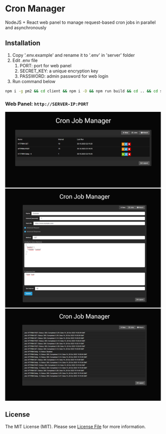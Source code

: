 # Cron Manager

NodeJS + React web panel to manage request-based cron jobs in parallel and asynchronously

## Installation

1. Copy '.env.example' and rename it to '.env' in 'server' folder
2. Edit .env file
    1. PORT: port for web panel
    2. SECRET_KEY: a unique encryption key
    3. PASSWORD: admin password for web login
3. Run command below

```sh
npm i -g pm2 && cd client && npm i -D && npm run build && cd .. && cd server && npm i && cd .. && pm2 start process.json
```

### Web Panel: ```http://SERVER-IP:PORT```

![List Page](images/list.png)
![Job Page](images/job.png)
![Watch Page](images/watch.png)

## License

The MIT License (MIT). Please see [License File](LISENCE) for more information.
